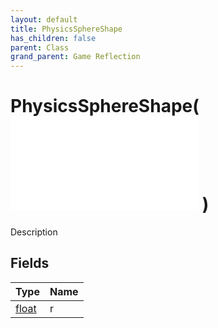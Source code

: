 ```yaml
---
layout: default
title: PhysicsSphereShape
has_children: false
parent: Class
grand_parent: Game Reflection
---
```

# PhysicsSphereShape( ![ PhysicsShape ](/game-reflection/classes/physics_shape.md) )
Description 

## Fields
| Type | Name |
|:-------------|:--------------|
| [float](/game-reflection/components/float.md) | r |
